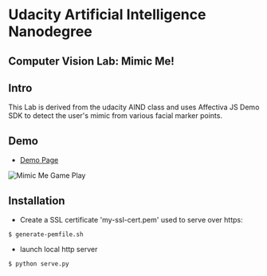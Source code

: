 # Udacity Artificial Intelligence Nanodegree
## Computer Vision Lab: Mimic Me!

## Intro

This Lab is derived from the udacity AIND class and uses Affectiva JS Demo SDK to detect the user's mimic from various facial marker points.

## Demo

* [Demo Page](https://www.2cn.de/mimic)

![Mimic Me Game Play](screenshot.png)

## Installation

* Create a SSL certificate 'my-ssl-cert.pem' used to serve over https:
```
$ generate-pemfile.sh
```
* launch local http server
```
$ python serve.py
```
